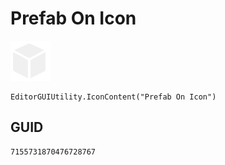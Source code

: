# Prefab On Icon
![](/img/Prefab%20On%20Icon.png)

``` CSharp
EditorGUIUtility.IconContent("Prefab On Icon")
```
## GUID
```
7155731870476728767
```
